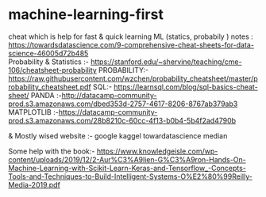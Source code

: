 # machine-learning-first
cheat which is help for fast & quick learning ML (statics, probabily ) notes : https://towardsdatascience.com/9-comprehensive-cheat-sheets-for-data-science-46005d72b485  
                                Probability & Statistics :- https://stanford.edu/~shervine/teaching/cme-106/cheatsheet-probability
                                 PROBABILITY:-https://raw.githubusercontent.com/wzchen/probability_cheatsheet/master/probability_cheatsheet.pdf
                                SQL:- https://learnsql.com/blog/sql-basics-cheat-sheet/
                                PANDA :-http://datacamp-community-prod.s3.amazonaws.com/dbed353d-2757-4617-8206-8767ab379ab3
                                MATPLOTLIB :-https://datacamp-community-prod.s3.amazonaws.com/28b8210c-60cc-4f13-b0b4-5b4f2ad4790b

& Mostly wised website :- google
                          kaggel
                          towardatascience
                          median
                          
Some help with the book:- https://www.knowledgeisle.com/wp-content/uploads/2019/12/2-Aur%C3%A9lien-G%C3%A9ron-Hands-On-Machine-Learning-with-Scikit-Learn-Keras-and-Tensorflow_-Concepts-Tools-and-Techniques-to-Build-Intelligent-Systems-O%E2%80%99Reilly-Media-2019.pdf

